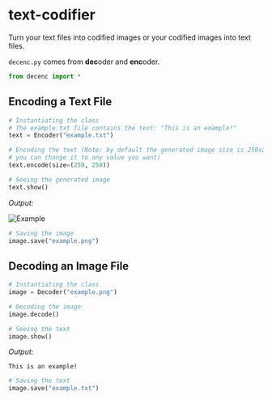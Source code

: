 # text-codifier

Turn your text files into codified images or your codified images into text files.

`decenc.py` comes from **dec**oder and **enc**oder.

```python
from decenc import *
```

## Encoding a Text File

```python
# Instantiating the class
# The example.txt file contains the text: "This is an example!"
text = Encoder("example.txt")

# Encoding the text (Note: by default the generated image size is 250x250,
# you can change it to any value you want)
text.encode(size=(250, 250))

# Seeing the generated image
text.show()
```

*Output:*

![Example](https://github.com/gabrielstork/text-codifier/blob/main/images/example.png)

```python
# Saving the image
image.save("example.png")
```

## Decoding an Image File

```python
# Instantiating the class
image = Decoder("example.png")

# Decoding the image
image.decode()

# Seeing the text
image.show()
```

*Output:*

```
This is an example!
```

```python
# Saving the text
image.save("example.txt")
```